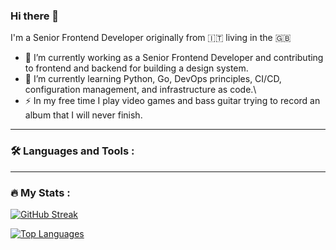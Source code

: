 ### Hi there 👋

I'm a Senior Frontend Developer originally from 🇮🇹 living in the 🇬🇧

- 🔭 I’m currently working as a Senior Frontend Developer and contributing to frontend and backend for building a design system.
- 🌱 I’m currently learning Python, Go, DevOps principles, CI/CD, configuration management, and infrastructure as code.\
- ⚡ In my free time I play video games and bass guitar trying to record an album that I will never finish.

---

### 🛠  Languages and Tools :

---

### 🔥 My Stats :

[![GitHub Streak](http://github-readme-streak-stats.herokuapp.com?user=manzo-willis&theme=dark&background=000000)](https://git.io/streak-stats)

[![Top Languages](https://github-readme-stats.vercel.app/api/top-langs/?username=manzo-willis&layout=compact&theme=vision-friendly-dark)](https://github.com/anuraghazra/github-readme-stats)
